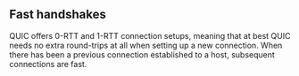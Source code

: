 ## Fast handshakes

QUIC offers 0-RTT and 1-RTT connection setups, meaning that at best QUIC needs
no extra round-trips at all when setting up a new connection. When there has
been a previous connection established to a host, subsequent connections are
fast.
